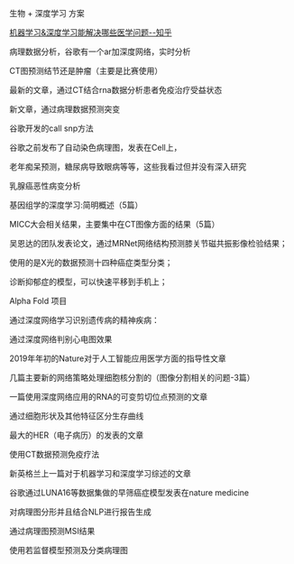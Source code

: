 生物 + 深度学习 方案

[机器学习&深度学习能解决哪些医学问题--知乎](https://www.zhihu.com/question/60067846)

病理数据分析，谷歌有一个ar加深度网络，实时分析

CT图预测结节还是肿瘤（主要是比赛使用）

最新的文章，通过CT结合rna数据分析患者免疫治疗受益状态

新文章，通过病理数据预测突变

谷歌开发的call snp方法

谷歌之前发布了自动染色病理图，发表在Cell上，

老年痴呆预测，糖尿病导致眼病等等，这些我看过但并没有深入研究

乳腺癌恶性病变分析

基因组学的深度学习:简明概述（5篇）

MICC大会相关结果，主要集中在CT图像方面的结果（5篇）

吴恩达的团队发表论文，通过MRNet网络结构预测膝关节磁共振影像检验结果；

使用的是X光的数据预测十四种癌症类型分类；

诊断抑郁症的模型，可以快速平移到手机上；

Alpha Fold 项目

通过深度网络学习识别遗传病的精神疾病：

通过深度网络判别心电图效果

2019年年初的Nature对于人工智能应用医学方面的指导性文章

几篇主要新的网络策略处理细胞核分割的（图像分割相关的问题-3篇）

一篇使用深度网络应用的RNA的可变剪切位点预测的文章

通过细胞形状及其他特征区分生存曲线

最大的HER（电子病历）的发表的文章

使用CT数据预测免疫疗法

新英格兰上一篇对于机器学习和深度学习综述的文章

谷歌通过LUNA16等数据集做的早筛癌症模型发表在nature medicine

对病理图分形并且结合NLP进行报告生成

通过病理图预测MSI结果

使用若监督模型预测及分类病理图
